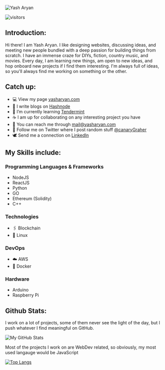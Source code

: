 ![Yash Aryan](https://capsule-render.vercel.app/api?type=waving&color=gradient&height=200&section=header&text=Yash%20Aryan&fontSize=60&&fontAlignY=35)


![visitors](https://visitor-badge.glitch.me/badge?page_id=canaryGrapher.canaryGrapher)
## Introduction:
Hi there! I am Yash Aryan. I like designing websites, discussing ideas, and meeting new people bundled with a deep passion for building things from scratch. I have an immense craze for DIYs, fiction, country music, and movies. Every day, I am learning new things, am open to new ideas, and hop onboard new projects if I find them interesting. I'm always full of ideas, so you'll always find me working on something or the other.

## Catch up:
- 💻 View my page [yasharyan.com](https://yasharyan.com/)
- 📃 I write blogs on [Hashnode](blogs.yasharyan.com)
- 🌱 I’m currently learning [Tendermint](https://tendermint.com/)
- ☕ I am up for collaborating on any interesting project you have
- 📧 You can reach me through [mail@yasharyan.com](mailto:mail@yasharyan.com)
- 📱 Follow me on Twitter where I post random stuff [@canaryGraher](https://twitter.com/canaryGrapher)
- 🕊 Send me a connection on [LinkedIn](https://www.linkedin.com/in/yasharyan/)

## My Skills include:
### Programming Languages & Frameworks
- NodeJS
- ReactJS
- Python
- GO
- Ethereum (Solidity)
- C++

### Technologies
- 🖇️ Blockchain
- 🐧 Linux

### DevOps
- ☁️ AWS
- 🐳 Docker

### Hardware
- Arduino
- Raspberry Pi

## Github Stats:
I work on a lot of projects, some of them never see the light of the day, but I push whatever I find meaningful on GitHub.

![My GitHub Stats](https://github-readme-stats.vercel.app/api?username=canaryGrapher&theme=radical)

Most of the projects I work on are WebDev related, so obviously, my most used langauge would be JavaScript

[![Top Langs](https://github-readme-stats.vercel.app/api/top-langs/?username=canaryGrapher&hide=HTML&layout=compact)](https://github.com/canaryGrapher/github-readme-stats)
